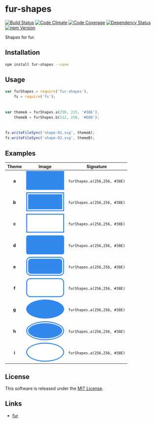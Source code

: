 fur-shapes
==========

<!-- Badge Start -->
<a name="badges"></a>

[![Build Status][bd_travis_shield_url]][bd_travis_url]
[![Code Climate][bd_codeclimate_shield_url]][bd_codeclimate_url]
[![Code Coverage][bd_codeclimate_coverage_shield_url]][bd_codeclimate_url]
[![Dependency Status][bd_gemnasium_shield_url]][bd_gemnasium_url]
[![npm Version][bd_npm_shield_url]][bd_npm_url]

[bd_repo_url]: https://github.com/fur-repo/fur-shapes
[bd_travis_url]: http://travis-ci.org/fur-repo/fur-shapes
[bd_travis_shield_url]: http://img.shields.io/travis/fur-repo/fur-shapes.svg?style=flat
[bd_license_url]: https://github.com/fur-repo/fur-shapes/blob/master/LICENSE
[bd_codeclimate_url]: http://codeclimate.com/github/fur-repo/fur-shapes
[bd_codeclimate_shield_url]: http://img.shields.io/codeclimate/github/fur-repo/fur-shapes.svg?style=flat
[bd_codeclimate_coverage_shield_url]: http://img.shields.io/codeclimate/coverage/github/fur-repo/fur-shapes.svg?style=flat
[bd_gemnasium_url]: https://gemnasium.com/fur-repo/fur-shapes
[bd_gemnasium_shield_url]: https://gemnasium.com/fur-repo/fur-shapes.svg
[bd_npm_url]: http://www.npmjs.org/package/fur-shapes
[bd_npm_shield_url]: http://img.shields.io/npm/v/fur-shapes.svg?style=flat

<!-- Badge End -->


<!-- Description Start -->
<a name="description"></a>

Shapes for fur.

<!-- Description End -->


<!-- Overview Start -->
<a name="overview"></a>


<!-- Overview End -->


<!-- Sections Start -->
<a name="sections"></a>

<!-- Section from "docs/readme/01.Installation.md.hbs" Start -->

<a name="section-docs-readme-01-installation-md"></a>
Installation
-----

```bash
npm install fur-shapes --save
```

<!-- Section from "docs/readme/01.Installation.md.hbs" End -->

<!-- Section from "docs/readme/02.Usage.md.hbs" Start -->

<a name="section-docs-readme-02-usage-md"></a>
Usage
----

```javascript
var furShapes = require('fur-shapes'),
    fs = require('fs');


var themeA = furShapes.a(256, 215, '#38E'),
    themeB = furShapes.b(512, 256, '#E00');


fs.writeFileSync('shape-01.svg', themeA);
fs.writeFileSync('shape-02.svg', themeB);
```
<!-- Section from "docs/readme/02.Usage.md.hbs" End -->

<!-- Section from "docs/readme/03.Examples.md.hbs" Start -->

<a name="section-docs-readme-03-examples-md"></a>
Examples
--------

| Theme | Image | Signature |
| :---: | ----- | --------- |
| **a** | <img src="./docs/examples/images/example-shape-a.png?v=1.0.1" height="62"> | `furShapes.a(256,256, #38E)` |
| **b** | <img src="./docs/examples/images/example-shape-b.png?v=1.0.1" height="62"> | `furShapes.a(256,256, #38E)` |
| **c** | <img src="./docs/examples/images/example-shape-c.png?v=1.0.1" height="62"> | `furShapes.a(256,256, #38E)` |
| **d** | <img src="./docs/examples/images/example-shape-d.png?v=1.0.1" height="62"> | `furShapes.a(256,256, #38E)` |
| **e** | <img src="./docs/examples/images/example-shape-e.png?v=1.0.1" height="62"> | `furShapes.a(256,256, #38E)` |
| **f** | <img src="./docs/examples/images/example-shape-f.png?v=1.0.1" height="62"> | `furShapes.a(256,256, #38E)` |
| **g** | <img src="./docs/examples/images/example-shape-g.png?v=1.0.1" height="62"> | `furShapes.a(256,256, #38E)` |
| **h** | <img src="./docs/examples/images/example-shape-h.png?v=1.0.1" height="62"> | `furShapes.a(256,256, #38E)` |
| **i** | <img src="./docs/examples/images/example-shape-i.png?v=1.0.1" height="62"> | `furShapes.a(256,256, #38E)` |

<!-- Section from "docs/readme/03.Examples.md.hbs" End -->


<!-- Sections Start -->


<!-- LICENSE Start -->
<a name="license"></a>

License
-------
This software is released under the [MIT License](https://github.com/fur-repo/fur-shapes/blob/master/LICENSE).

<!-- LICENSE End -->


<!-- Links Start -->
<a name="links"></a>

Links
------

+ [fur](https://github.com/fur-repo/fur)

<!-- Links End -->
